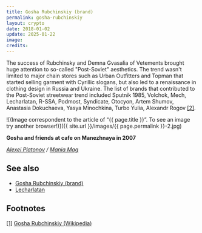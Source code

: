 ```yaml
---
title: Gosha Rubchinskiy (brand)
permalink: gosha-rubchinskiy
layout: crypto
date: 2018-01-02
update: 2025-01-22
image:
credits:
---
```



The success of Rubchinsky and Demna Gvasalia of Vetements brought huge attention to so-called "Post-Soviet" aesthetics. The trend wasn't limited to major chain stores such as Urban Outfitters and Topman that started selling garment with Cyrillic slogans, but also led to a renaissance in clothing design in Russia and Ukraine. The list of brands that contributed to the Post-Soviet streetwear trend included Sputnik 1985, Volchok, Mech, Lecharlatan, R-SSA, Podmost, Syndicate, Otocyon, Artem Shumov, Anastasia Dokuchaeva, Yasya Minochkina, Turbo Yulia, Alexandr Rogov <span id="a2">[\[2\]](#f3)</span>.

![(Image correspondent to the article of “{{ page.title }}”. To see an image try another browser!)]({{ site.url }}/images/{{ page.permalink }}-2.jpg)

**Gosha and friends at cafe on Manezhnaya in 2007**

*[Alexei Platonov](platonov-alexei) / [Mania Mag](mania-mag)*

## See also

+ [Gosha Rubchinskiy (brand)](gosha-rubchinskiy)
+ [Lecharlatan](lecharlatan)

## Footnotes

[[1]](#a1) <span id="f1"></span> [Gosha Rubchinskiy (Wikipedia)](https://en.wikipedia.org/wiki/Gosha_Rubchinskiy)
